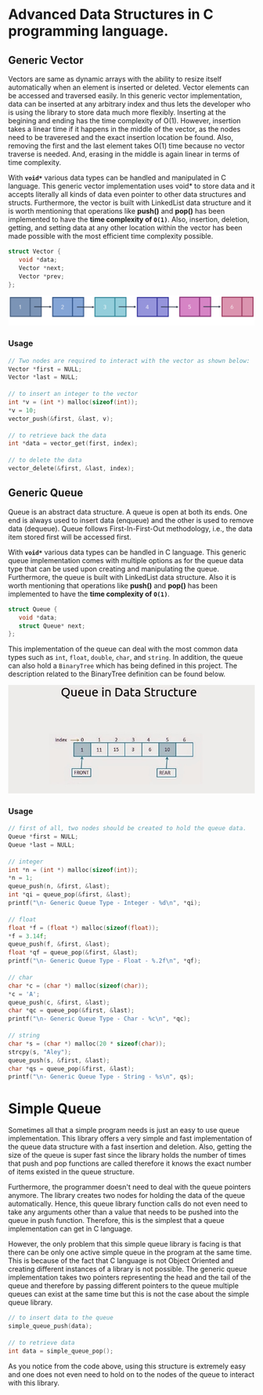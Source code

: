 # Advanced Data Structures in C programming language. 

## Generic Vector
 Vectors are same as dynamic arrays with the ability to resize itself 
 automatically when an element is inserted or deleted. 
 Vector elements can be accessed and traversed easily. 
 In this generic vector implementation, data can be inserted at 
 any arbitrary index and thus lets the developer who is using the library 
 to store data much more flexibly. 
 Inserting at the begining and ending has the time complexity of O(1).
 However, insertion takes a linear time if it happens in the middle of the vector, 
 as the nodes need to be traveresed and the exact insertion location be found. 
 Also, removing the first and the last element takes O(1) time because no vector traverse is needed. 
 And, erasing in the middle is again linear in terms of time complexity. 

 With **```void*```** various data types can be handled and manipulated in C language. 
 This generic vector implementation uses void* to store data and it accepts 
 literally all kinds of data even pointer to other data structures and structs. 
 Furthermore, the vector is built with LinkedList data structure and it is worth mentioning that 
 operations like **push()** and **pop()** has been implemented to have the **time complexity of ```O(1)```**.
 Also, insertion, deletion, getting, and setting data at any other location within the vector has been made possible 
 with the most efficient time complexity possible.  

 ```C
 struct Vector {
    void *data;
    Vector *next;
    Vector *prev;
 };
 ```

 ![Queue](https://github.com/ifarshgar/Advance-Data-Structures-in-C/blob/main/vector.png)

 ### Usage
 ```C
 // Two nodes are required to interact with the vector as shown below:
 Vector *first = NULL;
 Vector *last = NULL;
 
 // to insert an integer to the vector
 int *v = (int *) malloc(sizeof(int));
 *v = 10;
 vector_push(&first, &last, v);
 
 // to retrieve back the data
 int *data = vector_get(first, index);

 // to delete the data
 vector_delete(&first, &last, index);
 ```

## Generic Queue
 Queue is an abstract data structure. 
 A queue is open at both its ends. One end is always used 
 to insert data (enqueue) and the other is used to remove 
 data (dequeue). Queue follows First-In-First-Out methodology, 
 i.e., the data item stored first will be accessed first.
 
 With **```void*```** various data types can be handled in C language. 
 This generic queue implementation comes with multiple options as for the queue data type 
 that can be used upon creating and manipulating the queue. 
 Furthermore, the queue is built with LinkedList data structure. 
 Also it is worth mentioning that operations like **push()** and **pop()** has been implemented to have the **time complexity of ```O(1)```**. 

 ```C
 struct Queue {
    void *data;
    struct Queue* next;
 };
 ```
 This implementation of the queue can deal with the most common
 data types such as ```int```, ```float```, ```double```, ```char```, and ```string```. In addition,
 the queue can also hold a ```BinaryTree``` which has being defined 
 in this project. The description related to the BinaryTree definition
 can be found below. 
 
 
![Queue](https://github.com/ifarshgar/Advance-Data-Structures-in-C/blob/main/Queue-illustration.jpg)

 
 ### Usage
 ```c
 // first of all, two nodes should be created to hold the queue data. 
 Queue *first = NULL;
 Queue *last = NULL;

 // integer
 int *n = (int *) malloc(sizeof(int));
 *n = 1;
 queue_push(n, &first, &last);
 int *qi = queue_pop(&first, &last);
 printf("\n- Generic Queue Type - Integer - %d\n", *qi);

 // float
 float *f = (float *) malloc(sizeof(float));
 *f = 3.14f;
 queue_push(f, &first, &last);
 float *qf = queue_pop(&first, &last);
 printf("\n- Generic Queue Type - Float - %.2f\n", *qf);

 // char
 char *c = (char *) malloc(sizeof(char));
 *c = 'A';
 queue_push(c, &first, &last);
 char *qc = queue_pop(&first, &last);
 printf("\n- Generic Queue Type - Char - %c\n", *qc);

 // string
 char *s = (char *) malloc(20 * sizeof(char));
 strcpy(s, "Aley");
 queue_push(s, &first, &last);
 char *qs = queue_pop(&first, &last);
 printf("\n- Generic Queue Type - String - %s\n", qs);
 ```
 
 # Simple Queue
 Sometimes all that a simple program needs is just an easy to use 
 queue implementation. This library offers a very simple and fast 
 implementation of the queue data structure with a fast insertion
 and deletion. Also, getting the size of the queue is super fast since
 the library holds the number of times that push and pop functions are called 
 therefore it knows the exact number of items existed in the queue structure. 
 
 Furthermore, the programmer doesn't need to deal with the queue pointers anymore.
 The library creates two nodes for holding the data of the queue automatically. Hence, 
 this queue library function calls do not even need to take any arguments other than
 a value that needs to be pushed into the queue in push function. Therefore, this is the 
 simplest that a queue implementation can get in C language. 

 However, the only problem that this simple queue library is facing is that there can be 
 only one active simple queue in the program at the same time. This is because of the 
 fact that C language is not Object Oriented and creating different instances of a 
 library is not possible. The generic queue implementation takes two pointers representing 
 the head and the tail of the queue and therefore by passing different pointers to the queue
 multiple queues can exist at the same time but this is not the case about the simple queue library. 

 ```C
 // to insert data to the queue
 simple_queue_push(data);

 // to retrieve data
 int data = simple_queue_pop();
 ```

 As you notice from the code above, using this structure
 is extremely easy and one does not even need to hold 
 on to the nodes of the queue to interact with 
 this library. 